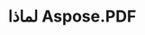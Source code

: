 ---
title: لماذا Aspose.PDF
linktitle: لماذا Aspose.PDF
type: docs
weight: 10
url: /php-java/why-aspose-pdf/
description: في القسم التالي يتم شرح لماذا يختار المستخدمون Aspose.PDF لـ PHP عبر Java للعمل مع المستندات.
lastmod: "2024-03-05"
sitemap:
    changefreq: "weekly"
    priority: 0.7
---